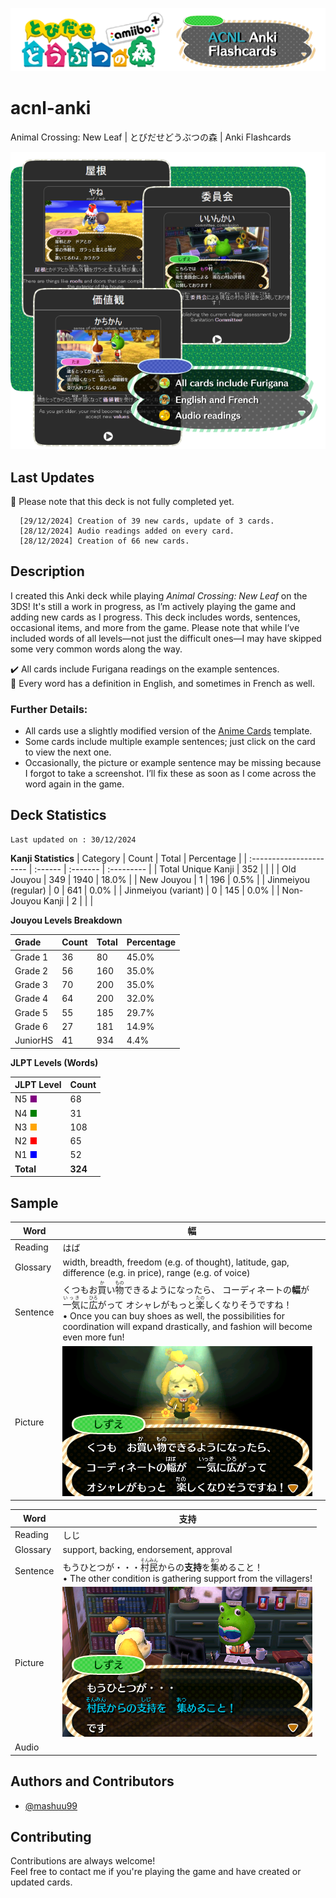 
[![Logo](https://raw.githubusercontent.com/mashuu99/acnl-anki/refs/heads/main/img/acnl-anki-logo.png)](https://ankiweb.net/shared/info/1735158222)

# acnl-anki
Animal Crossing: New Leaf | とびだせどうぶつの森 | Anki Flashcards

![Description](https://raw.githubusercontent.com/mashuu99/acnl-anki/refs/heads/main/img/acnl-anki-description.png)

## Last Updates
🚧 Please note that this deck is not fully completed yet.
```
  [29/12/2024] Creation of 39 new cards, update of 3 cards.
  [28/12/2024] Audio readings added on every card.
  [28/12/2024] Creation of 66 new cards.
```

## Description
I created this Anki deck while playing *Animal Crossing: New Leaf* on the 3DS! It's still a work in progress, as I’m actively playing the game and adding new cards as I progress. This deck includes words, sentences, occasional items, and more from the game. Please note that while I’ve included words of all levels—not just the difficult ones—I may have skipped some very common words along the way.

✔️ All cards include Furigana readings on the example sentences.  
💬 Every word has a definition in English, and sometimes in French as well.

### Further Details:
*   All cards use a slightly modified version of the [Anime Cards](https://github.com/friedrich-de/Basic-Mining-Deck/) template.
*   Some cards include multiple example sentences; just click on the card to view the next one.
*   Occasionally, the picture or example sentence may be missing because I forgot to take a screenshot. I’ll fix these as soon as I come across the word again in the game.

## Deck Statistics
```
Last updated on : 30/12/2024
```
**Kanji Statistics**
| Category                | Count   | Total    | Percentage |
| :---------------------- | :------ | :------- | :--------- |
| Total Unique Kanji      | 352     |          |            |
| Old Jouyou              | 349     | 1940     | 18.0%      |
| New Jouyou              | 1       | 196      | 0.5%       |
| Jinmeiyou (regular)     | 0       | 641      | 0.0%       |
| Jinmeiyou (variant)     | 0       | 145      | 0.0%       |
| Non-Jouyou Kanji        | 2       |          |            |



**Jouyou Levels Breakdown**

| Grade      | Count | Total | Percentage |
| :--------- | :---- | :---- | :--------- |
| Grade 1    | 36    | 80    | 45.0%      |
| Grade 2    | 56    | 160   | 35.0%      |
| Grade 3    | 70    | 200   | 35.0%      |
| Grade 4    | 64    | 200   | 32.0%      |
| Grade 5    | 55    | 185   | 29.7%      |
| Grade 6    | 27    | 181   | 14.9%      |
| JuniorHS   | 41    | 934   | 4.4%      |

**JLPT Levels (Words)**

| JLPT Level | Count |
| :--------- | :---- |
| N5 <span style="color:purple;">■</span>  | 68    |
| N4 <span style="color:green;">■</span>   | 31    |
| N3 <span style="color:orange;">■</span>  | 108   |
| N2 <span style="color:red;">■</span>     | 65    |
| N1 <span style="color:blue;">■</span>    | 52   |
| **Total**    | **324** |

## Sample
| Word          | 幅                                                                                                                                                                                                                |
|---------------|------------------------------------------------------------------------------------------------------------------------------------------------------------------------------------------------------------------|
| Reading       | はば                                                                                                                                                                                                               |
| Glossary      | width, breadth, freedom (e.g. of thought), latitude, gap, difference (e.g. in price), range (e.g. of voice)                                                                                                      |
| Sentence      | くつもお<ruby>買<rt>か</rt></ruby>い<ruby>物<rt>もの</rt></ruby>できるようになったら、 コーディネートの<b>幅</b>が<ruby>一気<rt>いっき</rt></ruby>に<ruby>広<rt>ひろ</rt></ruby>がって オシャレがもっと<ruby>楽<rt>たの</rt></ruby>しくなりそうですね！<br>• Once you can buy shoes as well, the possibilities for coordination will expand drastically, and fashion will become even more fun! |
| Picture       | ![prev1](https://raw.githubusercontent.com/mashuu99/acnl-anki/refs/heads/main/img/prev-haba.png)                                                                                   

| Word          | 支持                                                                                                |
|---------------|---------------------------------------------------------------------------------------------------|
| Reading       | しじ                                                                                                |
| Glossary      | support, backing, endorsement, approval                                                           |
| Sentence      | もうひとつが・・・<ruby>村民<rt>そんみん</rt></ruby>からの<b>支持</b>を<ruby>集<rt>あつ</rt></ruby>めること！<br>• The other condition is gathering support from the villagers! |
| Picture       | ![prev1](https://raw.githubusercontent.com/mashuu99/acnl-anki/refs/heads/main/img/prev-shiji.png)                                                                                                        |
| Audio         |                                                                                                   |

## Authors and Contributors

- [@mashuu99](https://www.github.com/mashuu99)


## Contributing
Contributions are always welcome!  
Feel free to contact me if you're playing the game and have created or updated cards.

